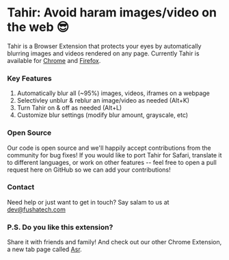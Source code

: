 # Tahir: Avoid haram images/video on the web 😎 

Tahir is a Browser Extension that protects your eyes by automatically blurring images and videos rendered on any page. Currently Tahir is available for [Chrome](https://chrome.google.com/webstore/detail/tahir/ihmoammkfbdpokfiiifajdkfglmfejca) and [Firefox](https://addons.mozilla.org/en-US/firefox/addon/tahir/). 

### Key Features
1. Automatically blur all (~95%) images, videos, iframes on a webpage
2. Selectivley unblur & reblur an image/video as needed (Alt+K)
3. Turn Tahir on & off as needed (Alt+L)
4. Customize blur settings (modify blur amount, grayscale, etc)

### Open Source
Our code is open source and we'll happily accept contributions from the community for bug fixes! If you would like to port Tahir for Safari, translate it to different languages, or work on other features -- feel free to open a pull request here on GitHub so we can add your contributions!

### Contact
Need help or just want to get in touch? Say salam to us at [dev@fushatech.com](mailto:dev@fushatech.com)

### P.S. Do you like this extension?
Share it with friends and family! And check out our other Chrome Extension, a new tab page called [Asr](http://bit.ly/prayasr).
